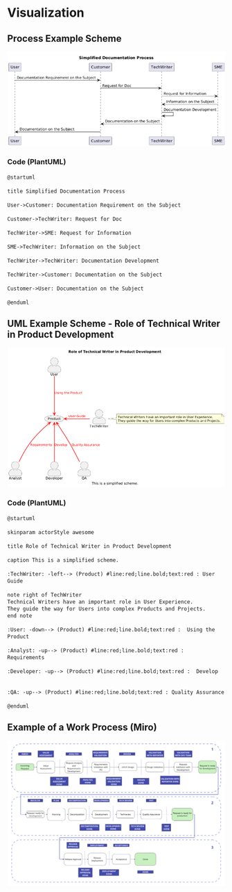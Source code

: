 # Visualization

## Process Example Scheme

![Simple Documentation Process](Simple_Documentation_Process.png)

### Code (PlantUML)

```
@startuml

title Simplified Documentation Process

User->Customer: Documentation Requirement on the Subject

Customer->TechWriter: Request for Doc

TechWriter->SME: Request for Information

SME->TechWriter: Information on the Subject

TechWriter->TechWriter: Documentation Development

TechWriter->Customer: Documentation on the Subject

Customer->User: Documentation on the Subject

@enduml
```

## UML Example Scheme - Role of Technical Writer in Product Development

![UML Example](UML_Example.png)

### Code (PlantUML)

```
@startuml

skinparam actorStyle awesome

title Role of Technical Writer in Product Development

caption This is a simplified scheme.

:TechWriter: -left--> (Product) #line:red;line.bold;text:red : User Guide

note right of TechWriter
Technical Writers have an important role in User Experience.
They guide the way for Users into complex Products and Projects.
end note

:User: -down--> (Product) #line:red;line.bold;text:red :  Using the Product

:Analyst: -up--> (Product) #line:red;line.bold;text:red :  Requirements

:Developer: -up--> (Product) #line:red;line.bold;text:red :  Develop


:QA: -up--> (Product) #line:red;line.bold;text:red : Quality Assurance

@enduml

```

## Example of a Work Process (Miro)

![Work Process](Work_Process.png)
